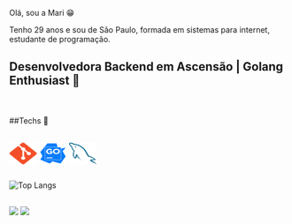 

Olá, sou a Mari 😁

Tenho 29 anos e sou de São Paulo, formada em sistemas para internet, estudante de programação.

Desenvolvedora Backend em Ascensão | Golang Enthusiast 🚀
---
 <br /> <br/>
 ##Techs 🎯  
<div style="display: inline_block"><br>
  <img align="center" alt="Mari-git" height="40" width="50" src="https://raw.githubusercontent.com/devicons/devicon/refs/heads/master/icons/git/git-original.svg">
  <img align="center" alt="Mari-go" height="40" width="50" src="https://raw.githubusercontent.com/devicons/devicon/refs/heads/master/icons/goland/goland-plain.svg">
  <img align="center" alt="Mari-mysql" height="40" width="50" src="https://raw.githubusercontent.com/devicons/devicon/refs/heads/master/icons/mysql/mysql-original.svg">
</div>
 
 ##

![Top Langs](https://github-readme-stats.vercel.app/api/top-langs/?username=MarianaOrsi&hide_progress=false&theme=gotham&custom_title=Tecnologias👨‍💻&langs_count=10)
  
  
  ##
   
<div> 
  <a href = "mailto:marianaorsi95@gmail.com"><img src="https://img.shields.io/badge/-Gmail-%23333?style=for-the-badge&logo=gmail&logoColor=white" target="_blank"></a>
  <a href="https://www.linkedin.com/in/mariana-orsi-762165224/" target="_blank"><img src="https://img.shields.io/badge/-LinkedIn-%230077B5?style=for-the-badge&logo=linkedin&logoColor=white" target="_blank"></a> 

 
</div>
